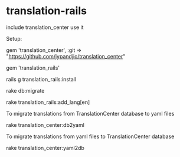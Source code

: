 translation-rails
=================

include translation_center use it

Setup:

  gem 'translation_center', :git => "https://github.com/jypandjio/translation_center"

  gem 'translation_rails'

  rails g translation_rails:install

  rake db:migrate

  rake translation_rails:add_lang[en]

  To migrate translations from TranslationCenter database to yaml files

  rake translation_center:db2yaml

  To migrate translations from yaml files to TranslationCenter database

  rake translation_center:yaml2db



  
